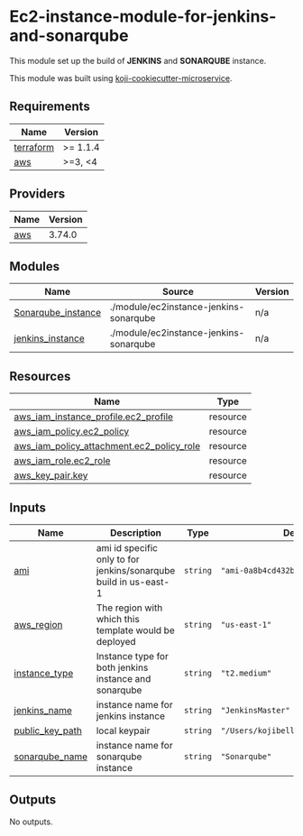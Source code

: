 # Ec2-instance-module-for-jenkins-and-sonarqube

This module set up the build of **JENKINS** and **SONARQUBE** instance.

This module was built using [koji-cookiecutter-microservice](git@github.com:Bkoji1150/ec2-instance.git).
<!-- prettier-ignore-start -->
<!-- BEGINNING OF PRE-COMMIT-TERRAFORM DOCS HOOK -->
## Requirements

| Name | Version |
|------|---------|
| <a name="requirement_terraform"></a> [terraform](#requirement\_terraform) | >= 1.1.4 |
| <a name="requirement_aws"></a> [aws](#requirement\_aws) | >=3, <4 |

## Providers

| Name | Version |
|------|---------|
| <a name="provider_aws"></a> [aws](#provider\_aws) | 3.74.0 |

## Modules

| Name | Source | Version |
|------|--------|---------|
| <a name="module_Sonarqube_instance"></a> [Sonarqube\_instance](#module\_Sonarqube\_instance) | ./module/ec2instance-jenkins-sonarqube | n/a |
| <a name="module_jenkins_instance"></a> [jenkins\_instance](#module\_jenkins\_instance) | ./module/ec2instance-jenkins-sonarqube | n/a |

## Resources

| Name | Type |
|------|------|
| [aws_iam_instance_profile.ec2_profile](https://registry.terraform.io/providers/hashicorp/aws/latest/docs/resources/iam_instance_profile) | resource |
| [aws_iam_policy.ec2_policy](https://registry.terraform.io/providers/hashicorp/aws/latest/docs/resources/iam_policy) | resource |
| [aws_iam_policy_attachment.ec2_policy_role](https://registry.terraform.io/providers/hashicorp/aws/latest/docs/resources/iam_policy_attachment) | resource |
| [aws_iam_role.ec2_role](https://registry.terraform.io/providers/hashicorp/aws/latest/docs/resources/iam_role) | resource |
| [aws_key_pair.key](https://registry.terraform.io/providers/hashicorp/aws/latest/docs/resources/key_pair) | resource |

## Inputs

| Name | Description | Type | Default | Required |
|------|-------------|------|---------|:--------:|
| <a name="input_ami"></a> [ami](#input\_ami) | ami id specific only to for jenkins/sonarqube build in us-east-1 | `string` | `"ami-0a8b4cd432b1c3063"` | no |
| <a name="input_aws_region"></a> [aws\_region](#input\_aws\_region) | The region with which this template would be deployed | `string` | `"us-east-1"` | no |
| <a name="input_instance_type"></a> [instance\_type](#input\_instance\_type) | Instance type for both jenkins instance and sonarqube | `string` | `"t2.medium"` | no |
| <a name="input_jenkins_name"></a> [jenkins\_name](#input\_jenkins\_name) | instance name for jenkins instance | `string` | `"JenkinsMaster"` | no |
| <a name="input_public_key_path"></a> [public\_key\_path](#input\_public\_key\_path) | local keypair | `string` | `"/Users/kojibello/.ssh/id_rsa.pub"` | no |
| <a name="input_sonarqube_name"></a> [sonarqube\_name](#input\_sonarqube\_name) | instance name for sonarqube instance | `string` | `"Sonarqube"` | no |

## Outputs

No outputs.
<!-- END OF PRE-COMMIT-TERRAFORM DOCS HOOK -->
<!-- prettier-ignore-end -->
